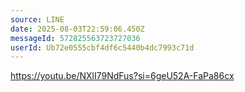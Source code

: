 ```yaml
---
source: LINE
date: 2025-08-03T22:59:06.450Z
messageId: 572825563723727036
userId: Ub72e0555cbf4df6c5440b4dc7993c71d
---
```


https://youtu.be/NXlI79NdFus?si=6geU52A-FaPa86cx